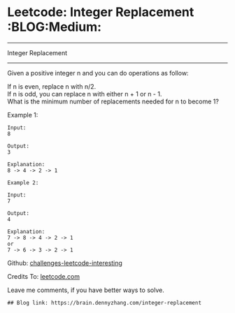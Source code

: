 # Leetcode: Integer Replacement     :BLOG:Medium:


---

Integer Replacement  

---

Given a positive integer n and you can do operations as follow:  

If n is even, replace n with n/2.  
If n is odd, you can replace n with either n + 1 or n - 1.  
What is the minimum number of replacements needed for n to become 1?  

Example 1:  

    Input:
    8
    
    Output:
    3
    
    Explanation:
    8 -> 4 -> 2 -> 1

    Example 2:
    
    Input:
    7
    
    Output:
    4
    
    Explanation:
    7 -> 8 -> 4 -> 2 -> 1
    or
    7 -> 6 -> 3 -> 2 -> 1

Github: [challenges-leetcode-interesting](https://github.com/DennyZhang/challenges-leetcode-interesting/tree/master/integer-replacement)  

Credits To: [leetcode.com](https://leetcode.com/problems/integer-replacement/description/)  

Leave me comments, if you have better ways to solve.  

    ## Blog link: https://brain.dennyzhang.com/integer-replacement